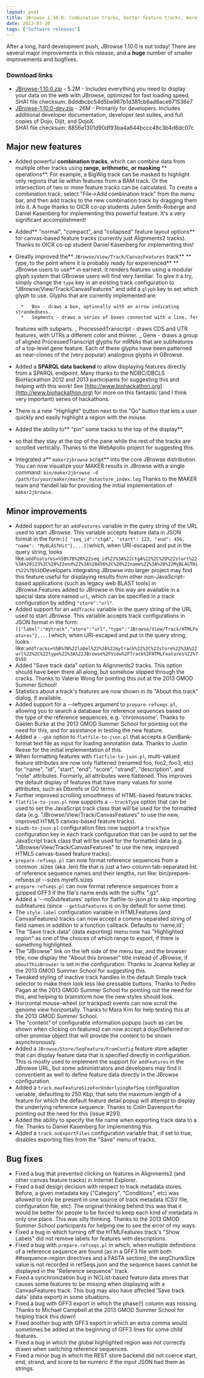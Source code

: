 ```yaml
---
layout: post
title: JBrowse 1.10.0: Combination tracks, better feature tracks, more glyphs, SPARQL support, and track pinning!
date: 2013-07-30
tags: ["Software releases"]
---
```


After a long, hard development push, JBrowse 1.10.0 is out today! There are
several major improvements in this release, and a **huge** number of smaller
improvements and bugfixes.

### Download links

- [JBrowse-1.10.0.zip](/wordpress/wp-content/plugins/download-monitor/download.php?id=61 'download JBrowse-1.10.0.zip') -
5.2M - Includes everything you need to display your data on the web with
JBrowse, optimized for fast loading speed.
  <div>SHA1 file checksum: 8dddbcbc54d5be967b1d381cb6ad8ace671536e7</div>
- [JBrowse-1.10.0-dev.zip](http://jbrowse.org/wordpress/wp-content/plugins/download-monitor/download.php?id=62 'download JBrowse-1.10.0-dev.zip') -
26M - Primarily for developers. Includes additional developer documentation,
developer test suites, and full copies of Dojo, Dijit, and DojoX.
  <div>SHA1 file checksum: 8856e1301d90df93ba4a644bccc48c3b4d6dc07c</div>

## Major new features

- Added powerful **combination tracks**, which can combine data from multiple
  other tracks using **range, arithmetic, or masking** ** operations**. For
  example, a BigWig track can be masked to highlight only regions that lie
  within features from a BAM track. Or the intersection of two or more feature
  tracks can be calculated. To create a combination track, select "File->Add
  combination track" from the menu bar, and then add tracks to the new
  combination track by dragging them into it. A huge thanks to OICR co-op
  students Julien Smith-Roberge and Daniel Kasenberg for implementing this
  powerful feature. It's a very significant accomplishment!
- Added** "normal", "compact", and "collapsed" feature layout options** for
  canvas-based feature tracks (currently just Alignments2 tracks). Thanks to
  OICR co-op student Daniel Kasenberg for implementing this!
- Greatly improved the** `JBrowse/View/Track/CanvasFeatures` track** ** type, to
  the point where it is probably ready for experienced** ** JBrowse users to
  use** in earnest. It renders features using a modular glyph system that
  GBrowse users will find very familiar. To give it a try, simply change the
  `type` key in an existing track configuration to
  "JBrowse/View/Track/CanvasFeatures" and add a `glyph` key to set which glyph
  to use. Glyphs that are currently implemented are:

        *   Box - draws a box, optionally with an arrow indicating strandedness.
        *   Segments - draws a series of boxes connected with a line, for

  features with subparts. _ ProcessedTranscript - draws CDS and UTR features,
  with UTRs a different color and thinner. _ Gene - draws a group of aligned
  ProcessedTranscript glyphs for mRNAs that are subfeatures of a top-level gene
  feature. Each of these glyphs have been patterned as near-clones of the (very
  popular) analogous glyphs in GBrowse.

- Added a **SPARQL data backend** to allow displaying features directly from a
  SPARQL endpoint. Many thanks to the NDBC/DBCLS BioHackathon 2012 and 2013
  participants for suggesting this and helping with this work! See
  [http://www.biohackathon.org](http://www.biohackathon.org) for more on this
  fantastic (and I think very important) series of hackathons.
- There is a new "Highlight" button next to the "Go" button that lets a user
  quickly and easily highlight a region with the mouse.
- Added the ability to** "pin" some tracks to the top of the display**,
- so that they stay at the top of the pane while the rest of the tracks are
  scrolled vertically. Thanks to the WebApollo project for suggesting this.
- Integrated a** `maker2jbrowse` script** into the core JBrowse distribution.
  You can now visualize your MAKER results in JBrowse with a single command:
  `bin/maker2jbrowse -d /path/to/your/maker/master_datastore_index.log` Thanks
  to the MAKER team and Yandell lab for providing the initial implementation of
  `maker2jbrowse`.

## Minor improvements

- Added support for an `addFeatures` variable in the query string of the URL
  used to start JBrowse. This variable accepts feature data in JSON format in
  the
  form:`[{ "seq_id":"ctgA", "start": 123, "end": 456, "name": "MyBLASTHit"},...}]`which,
  when URI-escaped and put in the query string, looks
  like:`addFeatures=%5B%7B%20%22seq_id%22%3A%22ctgA%22%2C%20%22start%22%3A%20123%2C%20%22end%22%3A%20456%2C%20%22name%22%3A%20%22MyBLASTHit%22%7D%5D`Developers
  integrating JBrowse into larger project may find this feature useful for
  displaying results from other non-JavaScript-based applications (such as
  legacy web BLAST tools) in JBrowse.Features added to JBrowse in this way are
  available in a special data store named `url`, which can be specified in a
  track configuration by adding `"store":"url"`.
- Added support for an `addTracks` variable in the query string of the URL used
  to start JBrowse. This variable accepts track configurations in JSON format in
  the
  form:`[{"label":"mytrack","store":"url","type":"JBrowse/View/Track/HTMLFeatures"},...]`which,
  when URI-escaped and put in the query string, looks
  like:`addTracks=%5B%7B%22label%22%3A%22mytrack%22%2C%22store%22%3A%22url%22%2C%22type%22%3A%22JBrowse%2FView%2FTrack%2FHTMLFeatures%22%7D%5D`
- Added "Save track data" option to Alignments2 tracks. This option should have
  been there all along, but somehow slipped through the cracks. Thanks to
  Valerie Wong for pointing this out at the 2013 GMOD Summer School!
- Statistics about a track's features are now shown in its "About this track"
  dialog, if available.
- Added support for a --reftypes argument to `prepare-refseqs.pl`, allowing you
  to search a database for reference sequences based on the type of the
  reference sequences, e.g. 'chromosome'. Thanks to Gaelen Burke at the 2013
  GMOD Summer School for pointing out the need for this, and for assistance in
  testing the new feature.
- Added a `--gbk` option to `flatfile-to-json.pl` that accepts a GenBank-format
  text file as input for loading annotation data. Thanks to Justin Reese for the
  initial implementation of this.
- When formatting features with `flatfile-to-json.pl`, multi-valued feature
  attributes are now only flattened (renamed foo, foo2, foo3, etc) for "name",
  "id", "start", "end", "score", "strand", "description", and "note" attributes.
  Formerly, all attributes were flattened. This improves the default display of
  features that have many values for some attributes, such as Dbxrefs or GO
  terms.
- Further improved scrolling smoothness of HTML-based feature tracks.
- `flatfile-to-json.pl` now supports a `--trackType` option that can be used to
  set the JavaScript track class that will be used for the formatted data (e.g.
  "JBrowse/View/Track/CanvasFeatures" to use the new, improved HTML5
  canvas-based feature tracks).
- `biodb-to-json.pl` configuration files now support a `trackType` configuration
  key in each track configuration that can be used to set the JavaScript track
  class that will be used for the formatted data (e.g.
  "JBrowse/View/Track/CanvasFeatures" to use the new, improved HTML5
  canvas-based feature tracks).
- `prepare-refseqs.pl` can now format reference sequences from a common .sizes
  (aka .len) file that is just a two-column tab-separated list of reference
  sequence names and their lengths, run like: bin/prepare-refseqs.pl --sizes
  myrefs.sizes
- `prepare-refseqs.pl` can now format reference sequences from a gzipped GFF3 if
  the file's name ends with the suffix ".gz".
- Added a '--noSubfeatures' option for flatfile-to-json.pl to skip importing
  subfeatures (since `--getSubfeatures` is on by default for some time).
- The `style.label` configuration variable in HTMLFeatures (and CanvasFeatures)
  tracks can now accept a comma-separated string of field names in addition to a
  function callback. Defaults to 'name,id';
- The "Save track data" (data exporting) menu now has "Highlighted region" as
  one of the choices of which range to export, if there is something
  highlighted.
- The "JBrowse" link on the left side of the menu bar, and the browser title,
  now display the "About this browser" title instead of JBrowse, if
  `aboutThisBrowser` is set in the configuration. Thanks to Joanna Kelley at the
  2013 GMOD Summer School for suggesting this.
- Tweaked styling of inactive track handles in the default Simple track selector
  to make them look less like pressable buttons. Thanks to Pedro Pagan at the
  2013 GMOD Summer School for pointing out the need for this, and helping to
  brainstorm how the new styles should look.
- Horizontal mouse-wheel (or trackpad) events can now scroll the genome view
  horizontally. Thanks to Mara Kim for help testing this at the 2013 GMOD Summer
  School.
- The "content" of configurable information popups (such as can be shown when
  clicking on features) can now accept a dojo/Deferred or other promise object
  that will provide the content to be shown asynchronously.
- Added a `JBrowse/Store/SeqFeature/FromConfig` feature store adapter that can
  display feature data that is specified directly in configuration. This is
  mostly used to implement the support for `addFeatures` in the JBrowse URL, but
  some administrators and developers may find it conventient as well to define
  feature data directly in the JBrowse configuration.
- Added a `track.maxFeatureSizeForUnderlyingRefSeq` configuration variable,
  defaulting to 250 Kbp, that sets the maximum length of a feature for which the
  default feature detail popup will attempt to display the underlying reference
  sequence. Thanks to Colin Davenport for pointing out the need for this (issue
  #291).
- Added the ability to specify the file name when exporting track data to a
  file. Thanks to Daniel Kasenberg for implementing this.
- Added a `track.noExportFiles` configuration variable that, if set to true,
  disables exporting files from the "Save" menu of tracks.

## Bug fixes

- Fixed a bug that prevented clicking on features in Alignments2 (and other
  canvas feature tracks) in Internet Explorer.
- Fixed a bad design decision with respect to track metadata stores. Before, a
  given metadata key ("Category", "Conditions", etc) was allowed to only be
  present in one source of track metadata (CSV file, configuration file, etc).
  The original thinking behind this was that it would be better for people to be
  forced to keep each kind of metadata in only one place. This was silly
  thinking. Thanks to the 2013 GMOD Summer School participants for helping me to
  see the error of my ways.
- Fixed a bug in which turning off the HTMLFeatures track's "Show Labels" did
  not remove labels for features with descriptions.
- Fixed a bug with `prepare-refseqs.pl` in which, when multiple definitions of a
  reference sequence are found (as in a GFF3 file with both ##sequence-region
  directives and a FASTA section), the seqChunkSize value is not recorded in
  refSeqs.json and the sequence bases cannot be displayed in the "Reference
  sequence" track.
- Fixed a synchronization bug in NCList-based feature data stores that causes
  some features to be missing when displaying with a CanvasFeatures track. This
  bug may also have affected 'Save track data' (data export) in some situations.
- Fixed a bug with GFF3 export in which the phase(!) column was missing. Thanks
  to Michael Campbell at the 2013 GMOD Summer School for helping track this
  down!
- Fixed another bug with GFF3 export in which an extra comma would sometimes be
  added at the beginning of GFF3 lines for some child features.
- Fixed a bug in which the global highlighted region was not correctly drawn
  when switching reference sequences.
- Fixed a minor bug in which the REST store backend did not coerce start, end,
  strand, and score to be numeric if the input JSON had them as strings.
